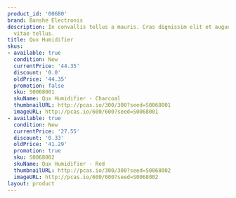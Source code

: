 ```yaml
---
product_id: '00680'
brand: Banshe Electronis
description: In convallis tellus a mauris. Cras dignissim elit et augue. Pellentesque
  vitae tellus.
title: Qux Humidifier
skus:
- available: true
  condition: New
  currentPrice: '44.35'
  discount: '0.0'
  oldPrice: '44.35'
  promotion: false
  sku: S0068001
  skuName: Qux Humidifier - Charcoal
  thumbnailURL: http://pcas.io/300/300?seed=S0068001
  imageURL: http://pcas.io/600/600?seed=S0068001
- available: true
  condition: New
  currentPrice: '27.55'
  discount: '0.33'
  oldPrice: '41.29'
  promotion: true
  sku: S0068002
  skuName: Qux Humidifier - Red
  thumbnailURL: http://pcas.io/300/300?seed=S0068002
  imageURL: http://pcas.io/600/600?seed=S0068002
layout: product
---
```

